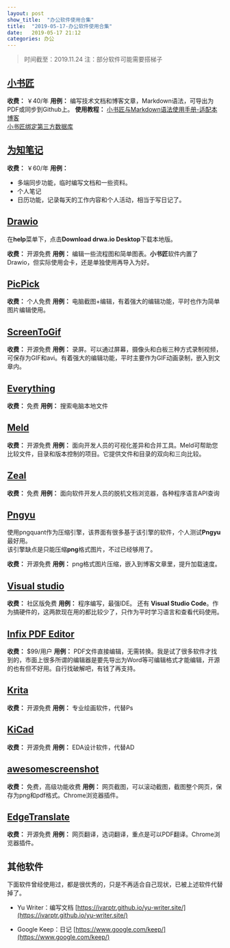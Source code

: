 ```yaml
---
layout: post
show_title:  "办公软件使用合集"
title:  "2019-05-17-办公软件使用合集"
date:   2019-05-17 21:12
categories: 办公
---
```


> 时间截至：2019.11.24
> 注：部分软件可能需要搭梯子

<!--more-->

## [小书匠](http://soft.xiaoshujiang.com/) 
**收费：** ￥40/年
**用例：** 编写技术文档和博客文章，Markdown语法，可导出为PDF或同步到Github上。
**使用教程：** 
[小书匠与Markdown语法使用手册-适配本博客](https://lonlypan.com/archivers/%E5%B0%8F%E4%B9%A6%E5%8C%A0%E8%AF%AD%E6%B3%95%E4%BD%BF%E7%94%A8%E6%89%8B%E5%86%8C)  
[小书匠绑定第三方数据库](https://lonlypan.com/archivers/%E5%B0%8F%E4%B9%A6%E5%8C%A0%E7%BB%91%E5%AE%9A%E7%AC%AC%E4%B8%89%E6%96%B9%E6%95%B0%E6%8D%AE%E5%BA%93)

## [为知笔记](https://www.wiz.cn/zh-cn) 
 
**收费：** ￥60/年
**用例：**
 - 多端同步功能，临时编写文档和一些资料。  
 - 个人笔记
 - 日历功能，记录每天的工作内容和个人活动，相当于写日记了。  

## [Drawio](https://www.draw.io/)
 
在**help**菜单下，点击**Download drwa.io Desktop**下载本地版。
 
**收费：** 开源免费
**用例：** 编辑一些流程图和简单图表。**小书匠**软件内置了Drawio，但实际使用会卡，还是单独使用再导入为好。
 
## [PicPick](https://picpick.app/zh/)
 
**收费：** 个人免费
**用例：** 电脑截图+编辑，有着强大的编辑功能，平时也作为简单图片编辑使用。

## [ScreenToGif](https://www.screentogif.com/?l=zh_cn)
 
**收费：** 开源免费
**用例：** 录屏。可以通过屏幕，摄像头和白板三种方式录制视频，可保存为GIF和avi。有着强大的编辑功能，平时主要作为GIF动画录制，嵌入到文章内。

## [Everything](https://www.voidtools.com/zh-cn/)
 
**收费：** 免费
**用例：**  搜索电脑本地文件

## [Meld](https://meldmerge.org/)

**收费：** 开源免费
**用例：**  面向开发人员的可视化差异和合并工具。Meld可帮助您比较文件，目录和版本控制的项目。它提供文件和目录的双向和三向比较。

## [Zeal](https://zealdocs.org/)
 
**收费：** 免费
**用例：** 面向软件开发人员的脱机文档浏览器，各种程序语言API查询
 
## [Pngyu](https://pngquant.org/)

使用pngquant作为压缩引擎，该界面有很多基于该引擎的软件，个人测试**Pngyu**最好用。  
该引擎缺点是只能压缩**png**格式图片，不过已经够用了。

**收费：** 开源免费
**用例：** png格式图片压缩，嵌入到博客文章里，提升加载速度。

 ## [Visual studio](https://visualstudio.microsoft.com/zh-hans/free-developer-offers/) 
 
**收费：** 社区版免费
**用例：** 程序编写，最强IDE。	还有 **Visual Studio Code**。作为搞硬件的，这两款现在用的都比较少了，只作为平时学习语言和查看代码使用。

## [Infix PDF Editor](https://www.iceni.com/ru/infix.htm)

**收费：** $99/用户
**用例：** PDF文件直接编辑，无需转换。我是试了很多软件才找到的，市面上很多所谓的编辑器是要先导出为Word等可编辑格式才能编辑，开源的也有但不好用。自行找破解吧，有钱了再支持。

## [Krita](https://krita.org/zh/)

**收费：** 开源免费
**用例：** 专业绘画软件，代替Ps

## [KiCad](http://www.kicad-pcb.org/)

**收费：** 开源免费
**用例：** EDA设计软件，代替AD

## [awesomescreenshot](http://www.awesomescreenshot.com/)

**收费：** 免费，高级功能收费
**用例：** 网页截图，可以滚动截图，截图整个网页，保存为png和pdf格式。Chrome浏览器插件。

## [EdgeTranslate](https://github.com/EdgeTranslate/EdgeTranslate)

**收费：** 开源免费
**用例：** 网页翻译，选词翻译，重点是可以PDF翻译。Chrome浏览器插件。

## 其他软件

下面软件曾经使用过，都是很优秀的，只是不再适合自己现状，已被上述软件代替掉了。

 - Yu Writer：编写文档
 [https://ivarptr.github.io/yu-writer.site/](https://ivarptr.github.io/yu-writer.site/)

 - Google Keep：日记
 [https://www.google.com/keep/](https://www.google.com/keep/)






